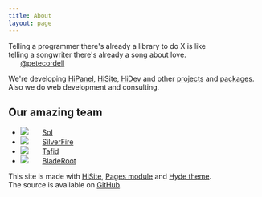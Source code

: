 ```yaml
---
title: About
layout: page
---
```


<p class="message">
Telling a programmer there's already a library to do X is like<br>
telling a songwriter there's already a song about love.<br>
&nbsp;&nbsp;&nbsp;&nbsp;&nbsp;&nbsp;<a href="https://twitter.com/petecordell">@petecordell</a>
</p>

We're developing [HiPanel], [HiSite], [HiDev] and other [projects] and [packages].<br>
Also we do web development and consulting.

## Our amazing team

<style>
    .content UL LI IMG {
        display: inline;
        position: absolute;
        border-radius: 50%;
    }
</style>

 * ![](https://www.gravatar.com/avatar/5d6a470297e96c56d5e3ff2dc8f4bfff?s=30) &nbsp; &nbsp; &nbsp; [Sol]
 * ![](https://www.gravatar.com/avatar/8b747753db4f65105f953f35b4a18ea2?s=28) &nbsp; &nbsp; &nbsp; [SilverFire]
 * ![](https://www.gravatar.com/avatar/6e1a4bdd2e3e785a0ef9607d74d03cf8?s=28) &nbsp; &nbsp; &nbsp; [Tafid]
 * ![](https://www.gravatar.com/avatar/16732062a5bbea2c0d74d4238c7fde1c?s=28) &nbsp; &nbsp; &nbsp; [BladeRoot]

This site is made with [HiSite], [Pages module] and [Hyde theme].<br>
The source is available on [GitHub](https://github.com/hiqdev/hiqdev.com-core).

[projects]:     /projects
[packages]:     /packages
[HiPanel]:      /packages/hipanel/
[HiDev]:        /packages/hidev/
[HiSite]:       /packages/hisite/
[Hyde theme]:   /packages/yii2-theme-hyde/
[Pages module]: /packages/yii2-module-pages/
[Sol]:          https://github.com/hiqsol
[SilverFire]:   https://github.com/SilverFire
[Tafid]:        https://github.com/tafid
[BladeRoot]:    https://github.com/bladeroot
